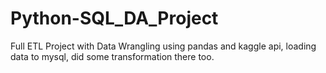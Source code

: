 # Python-SQL_DA_Project
Full ETL Project with Data Wrangling using pandas and kaggle api, loading data to mysql, did some transformation there too.
